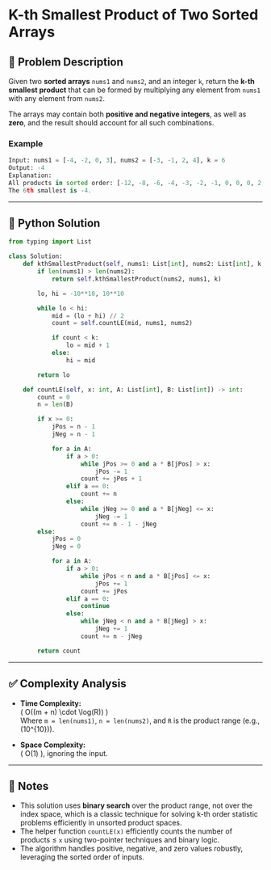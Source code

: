 # K-th Smallest Product of Two Sorted Arrays

## 🧩 Problem Description

Given two **sorted arrays** `nums1` and `nums2`, and an integer `k`, return the **k-th smallest product** that can be formed by multiplying any element from `nums1` with any element from `nums2`.

The arrays may contain both **positive and negative integers**, as well as **zero**, and the result should account for all such combinations.

### Example
```python
Input: nums1 = [-4, -2, 0, 3], nums2 = [-3, -1, 2, 4], k = 6  
Output: -4  
Explanation:
All products in sorted order: [-12, -8, -6, -4, -3, -2, -1, 0, 0, 0, 2, 3, 4, 6, 8, 12]
The 6th smallest is -4.
```

---

## 🐍 Python Solution

```python
from typing import List

class Solution:
    def kthSmallestProduct(self, nums1: List[int], nums2: List[int], k: int) -> int:
        if len(nums1) > len(nums2):
            return self.kthSmallestProduct(nums2, nums1, k)

        lo, hi = -10**10, 10**10

        while lo < hi:
            mid = (lo + hi) // 2
            count = self.countLE(mid, nums1, nums2)

            if count < k:
                lo = mid + 1
            else:
                hi = mid

        return lo

    def countLE(self, x: int, A: List[int], B: List[int]) -> int:
        count = 0
        n = len(B)

        if x >= 0:
            jPos = n - 1
            jNeg = n - 1

            for a in A:
                if a > 0:
                    while jPos >= 0 and a * B[jPos] > x:
                        jPos -= 1
                    count += jPos + 1
                elif a == 0:
                    count += n
                else:
                    while jNeg >= 0 and a * B[jNeg] <= x:
                        jNeg -= 1
                    count += n - 1 - jNeg
        else:
            jPos = 0
            jNeg = 0

            for a in A:
                if a > 0:
                    while jPos < n and a * B[jPos] <= x:
                        jPos += 1
                    count += jPos
                elif a == 0:
                    continue
                else:
                    while jNeg < n and a * B[jNeg] > x:
                        jNeg += 1
                    count += n - jNeg

        return count
```

---

## ✅ Complexity Analysis

- **Time Complexity:**  
  \( O((m + n) \cdot \log(R)) \)  
  Where `m = len(nums1)`, `n = len(nums2)`, and `R` is the product range (e.g., \(10^{10}\)).

- **Space Complexity:**  
  \( O(1) \), ignoring the input.

---

## 📝 Notes

- This solution uses **binary search** over the product range, not over the index space, which is a classic technique for solving k-th order statistic problems efficiently in unsorted product spaces.
- The helper function `countLE(x)` efficiently counts the number of products ≤ `x` using two-pointer techniques and binary logic.
- The algorithm handles positive, negative, and zero values robustly, leveraging the sorted order of inputs.

